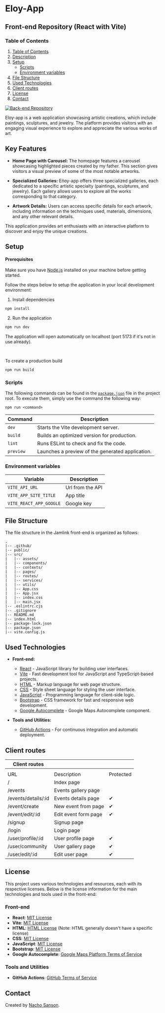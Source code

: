 # Eloy-App

## Front-end Repository (React with Vite)

### Table of Contents

1. [Table of Contents](#table-of-contents)
2. [Description](#description)
3. [Setup](#setup)
    - [Scripts](#scripts)
    - [Environment variables](#environment-variables)
4. [File Structure](#file-structure)
5. [Used Technologies](#used-technologies)
6. [Client routes](#client-routes)
7. [License](#license)
8. [Contact](#contact)

[![Back-end Repository](https://img.shields.io/badge/Back--end-Repository-blue?style=for-the-badge&logo=github)](https://github.com/nachosanson6/Eloy-app-server)
 
Eloy-app is a web application showcasing artistic creations, which include paintings, sculptures, and jewelry. The platform provides visitors with an engaging visual experience to explore and appreciate the various works of art.

## Key Features

- **Home Page with Carousel:** The homepage features a carousel showcasing highlighted pieces created by my father. This section gives visitors a visual preview of some of the most notable artworks.

- **Specialized Galleries:** Eñoy-app offers three specialized galleries, each dedicated to a specific artistic specialty (paintings, sculptures, and jewelry). Each gallery allows users to explore all the works corresponding to that category.

- **Artwork Details:** Users can access specific details for each artwork, including information on the techniques used, materials, dimensions, and any other relevant details.

This application provides art enthusiasts with an interactive platform to discover and enjoy the unique creations.


## Setup

#### Prerequisites

Make sure you have [Node.js](https://nodejs.org/) installed on your machine before getting started.

Follow the steps below to setup the application in your local development environment:

1. Install dependencies

```bash
npm install
```

2. Run the application

```bash
npm run dev
```

The application will open automatically on localhost (port 5173 if it's not in use already).

<br/>

To create a production build

```bash
npm run build
```

### Scripts

The following commands can be found in the [`package.json`](./package.json) file in the project root. To execute them, simply use the command the following way:

```
npm run <command>
```

| Command      | Description                                       |
| ------------ | --------------------------------------------------|
| `dev`        | Starts the Vite development server.               |
| `build`      | Builds an optimized version for production.       |
| `lint`       | Runs ESLint to check and fix the code.            |
| `preview`    | Launches a preview of the generated application.  |


### Environment variables

| Variable                             | Description                                                                        |
| ------------------------------------ | ------------------------------------------------------------------------------------- |
| `VITE_API_URL`             | Url from the API                      |
| `VITE_APP_SITE_TITLE`      | App title                             |
| `VITE_REACT_APP_GOOGLE`    | Google key                            |

## File Structure

The file structure in the Jamlink front-end is organized as follows:

```plaintext
.
|-- .github/
|-- public/  
|-- src/
|   |-- assets/
|   |-- components/
|   |-- contexts/
|   |-- pages/
|   |-- routes/
|   |-- services/
|   |-- utils/
|   |-- App.css
|   |-- App.jsx
|   |-- index.css
|   |-- main.jsx
|-- .eslintrc.cjs
|-- .gitignore
|-- README.md
|-- index.html
|-- package-lock.json
|-- package.json
|-- vite.config.js

```

## Used Technologies

- **Front-end:**
  - [React](https://reactjs.org/) - JavaScript library for building user interfaces.
  - [Vite](https://vitejs.dev/) - Fast development tool for JavaScript and TypeScript-based projects.
  - [HTML](https://developer.mozilla.org/en-US/docs/Web/HTML) - Markup language for web page structure.
  - [CSS](https://developer.mozilla.org/en-US/docs/Web/CSS) - Style sheet language for styling the user interface.
  - [JavaScript](https://developer.mozilla.org/en-US/docs/Web/JavaScript) - Programming language for client-side logic.
  - [Bootstrap](https://getbootstrap.com/) - CSS framework for fast and responsive web development.
  - [Google Autocomplete](https://developers.google.com/maps/documentation/javascript/places-autocomplete) - Google Maps Autocomplete component.

- **Tools and Utilities:**
  - [GitHub Actions](https://github.com/features/actions) - For continuous integration and automatic deployment.

## Client routes

| Client routes       |                      |           |
|---------------------|----------------------|-----------|
|                     |                      |           |
|         URL         |      Description     | Protected |
| /                   | Index page           |           |
| /events             | Events gallery page  |           |
| /events/details/:id | Events details page  | ✔         |
| /event/create       | New event from page  | ✔         |
| /event/edit/:id     | Edit event form page | ✔         |
| /signup             | Signup page          |           |
| /login              | Login page           |           |
| /user/profile/:id   | User profile page    | ✔         |
| /user/community     | User gallery page    | ✔         |
| /user/edit/:id      | Edit user page       | ✔         |

## License

This project uses various technologies and resources, each with its respective licenses. Below is the license information for the main technologies and tools used in the front-end:

### Front-end

- **React**: [MIT License](https://opensource.org/licenses/MIT)
- **Vite**: [MIT License](https://opensource.org/licenses/MIT)
- **HTML**: [HTML License](https://opensource.org/licenses/MIT) (Note: HTML generally doesn't have a specific license)
- **CSS**: [MIT License](https://opensource.org/licenses/MIT)
- **JavaScript**: [MIT License](https://opensource.org/licenses/MIT)
- **Bootstrap**: [MIT License](https://opensource.org/licenses/MIT)
- **Google Autocomplete**: [Google Maps Platform Terms of Service](https://cloud.google.com/maps-platform/terms)

### Tools and Utilities

- **GitHub Actions**: [GitHub Terms of Service](https://docs.github.com/en/github/site-policy/github-terms-of-service)


## Contact

Created by [Nacho Sanson](https://github.com/nachosanson6). 
